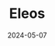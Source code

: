 ---  
layout: startup_page  
title: "Eleos"  
id: "eleos.health"  
permalink: "/eleoseleos.health05072024/"  
website: "https://www.eleos.health"  
funding_round: "Seed"  
funding_amount: "€3.75M"  
investors: "Fuel Ventures, Indico Capital Partners"  
about: "Eleos is the UK's only provider of fully digital life insurance and income protection products, offering a B2B2C solution that allows popular brands to seamlessly integrate these services into their platforms. The company aims to improve communication around financial protection and streamline the application process using existing customer data, offering additional services like remote GP access and mental health support."  
markets: "Insurtech, Health Care, Mental Health, Artificial Intelligence (AI), Information Technology"  
hq: "Boston, Massachusetts, United States"  
founded_year: "2019"  
linkedin: "https://www.linkedin.com/company/eleoshealth"  
twitter: "https://twitter.com/EleosHealth"  
instagram: ""  
facebook: "https://www.facebook.com/100083338271178"  
crunchbase: "https://www.crunchbase.com/organization/eleos-health"  
pitchbook: "https://pitchbook.com/profiles/company/399179-62"  

date_display: "07-May-2024"  
date: "2024-05-07"

# SEO Optimization  
meta_title: "Eleos - Seed Funding (€3.75M)"  
meta_description: "Eleos, Eleos is the UK's only provider of fully digital life insurance and income protection products, offering a B2B2C solution that allows popular brands t..."  
meta_keywords: "Eleos, Insurtech, Health Care, Mental Health, Artificial Intelligence (AI), Information Technology, Seed funding"  
canonical_url: "https://startup.projectstartups.com/eleoseleos.health05072024/"  
---